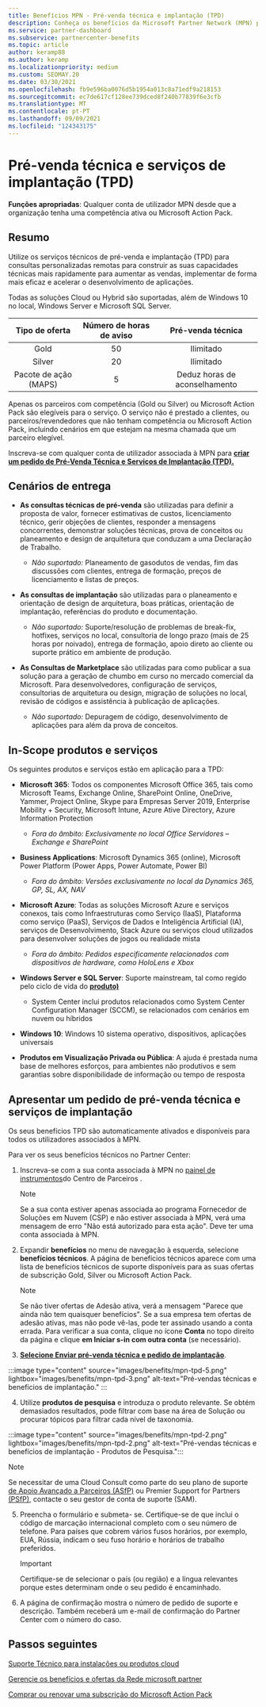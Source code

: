 ```yaml
---
title: Benefícios MPN - Pré-venda técnica e implantação (TPD)
description: Conheça os benefícios da Microsoft Partner Network (MPN) para serviços técnicos de pré-venda e implantação (TPD)
ms.service: partner-dashboard
ms.subservice: partnercenter-benefits
ms.topic: article
author: keramp88
ms.author: keramp
ms.localizationpriority: medium
ms.custom: SEOMAY.20
ms.date: 03/30/2021
ms.openlocfilehash: fb9e596ba0076d5b1954a013c8a71edf9a218153
ms.sourcegitcommit: ec7de617cf128ee739dced8f240b77839f6e3cfb
ms.translationtype: MT
ms.contentlocale: pt-PT
ms.lasthandoff: 09/09/2021
ms.locfileid: "124343175"
---
```

# <a name="technical-presales-and-deployment-services-tpd"></a>Pré-venda técnica e serviços de implantação (TPD) 

**Funções apropriadas**: Qualquer conta de utilizador MPN desde que a organização tenha uma competência ativa ou Microsoft Action Pack.

## <a name="summary"></a>Resumo

Utilize os serviços técnicos de pré-venda e implantação (TPD) para consultas personalizadas remotas para construir as suas capacidades técnicas mais rapidamente para aumentar as vendas, implementar de forma mais eficaz e acelerar o desenvolvimento de aplicações. 

Todas as soluções Cloud ou Hybrid são suportadas, além de Windows 10 no local, Windows Server e Microsoft SQL Server. 

|     Tipo de oferta    | Número de horas de aviso |   Pré-venda técnica   |
|:-----------------:|:------------------------:|:----------------------:|
|        Gold       |            50            |        Ilimitado       |
|       Silver      |            20            |        Ilimitado       |
| Pacote de ação (MAPS) |             5            | Deduz horas de aconselhamento |

Apenas os parceiros com competência (Gold ou Silver) ou Microsoft Action Pack são elegíveis para o serviço. O serviço não é prestado a clientes, ou parceiros/revendedores que não tenham competência ou Microsoft Action Pack, incluindo cenários em que estejam na mesma chamada que um parceiro elegível.

Inscreva-se com qualquer conta de utilizador associada à MPN para **[criar um pedido de Pré-Venda Técnica e Serviços de Implantação (TPD).](https://partner.microsoft.com/dashboard/mpn/membership/benefits/technical/createadvisoryhours-servicerequest)**

## <a name="delivery-scenarios"></a>Cenários de entrega

- **As consultas técnicas de pré-venda** são utilizadas para definir a proposta de valor, fornecer estimativas de custos, licenciamento técnico, gerir objeções de clientes, responder a mensagens concorrentes, demonstrar soluções técnicas, prova de conceitos ou planeamento e design de arquitetura que conduzam a uma Declaração de Trabalho.

  - *Não suportado:* Planeamento de gasodutos de vendas, fim das discussões com clientes, entrega de formação, preços de licenciamento e listas de preços.


- **As consultas de implantação** são utilizadas para o planeamento e orientação de design de arquitetura, boas práticas, orientação de implantação, referências do produto e documentação.

  - *Não suportado:* Suporte/resolução de problemas de break-fix, hotfixes, serviços no local, consultoria de longo prazo (mais de 25 horas por noivado), entrega de formação, apoio direto ao cliente ou suporte prático em ambiente de produção. 


- **As Consultas de Marketplace** são utilizadas para como publicar a sua solução para a geração de chumbo em curso no mercado comercial da Microsoft. Para desenvolvedores, configuração de serviços, consultorias de arquitetura ou design, migração de soluções no local, revisão de códigos e assistência à publicação de aplicações.

  - *Não suportado:* Depuragem de código, desenvolvimento de aplicações para além da prova de conceitos.

## <a name="in-scope-products-and-services"></a>In-Scope produtos e serviços

Os seguintes produtos e serviços estão em aplicação para a TPD:
- **Microsoft 365**: Todos os componentes Microsoft Office 365, tais como Microsoft Teams, Exchange Online, SharePoint Online, OneDrive, Yammer, Project Online, Skype para Empresas Server 2019, Enterprise Mobility + Security, Microsoft Intune, Azure Ative Directory, Azure Information Protection
  - *Fora do âmbito: Exclusivamente no local Office Servidores – Exchange e SharePoint*

- **Business Applications**: Microsoft Dynamics 365 (online), Microsoft Power Platform (Power Apps, Power Automate, Power BI)
  - *Fora do âmbito: Versões exclusivamente no local da Dynamics 365, GP, SL, AX, NAV*

- **Microsoft Azure**: Todas as soluções Microsoft Azure e serviços conexos, tais como Infraestruturas como Serviço (IaaS), Plataforma como serviço (PaaS), Serviços de Dados e Inteligência Artificial (IA), serviços de Desenvolvimento, Stack Azure ou serviços cloud utilizados para desenvolver soluções de jogos ou realidade mista
  - *Fora do âmbito: Pedidos especificamente relacionados com dispositivos de hardware, como HoloLens e Xbox*

- **Windows Server e SQL Server**: Suporte mainstream, tal como regido pelo ciclo de vida do **[produto)](/lifecycle/policies/fixed)**
  - System Center inclui produtos relacionados como System Center Configuration Manager (SCCM), se relacionados com cenários em nuvem ou híbridos

- **Windows 10**: Windows 10 sistema operativo, dispositivos, aplicações universais

- **Produtos em Visualização Privada ou Pública**: A ajuda é prestada numa base de melhores esforços, para ambientes não produtivos e sem garantias sobre disponibilidade de informação ou tempo de resposta

## <a name="submit-a-technical-presales-and-deployment-services-request"></a>Apresentar um pedido de pré-venda técnica e serviços de implantação 

Os seus benefícios TPD são automaticamente ativados e disponíveis para todos os utilizadores associados à MPN. 

Para ver os seus benefícios técnicos no Partner Center:

1. Inscreva-se com a sua conta associada à MPN no [painel de instrumentos](https://partner.microsoft.com/dashboard)do Centro de Parceiros . 

   > [!NOTE]
   > Se a sua conta estiver apenas associada ao programa Fornecedor de Soluções em Nuvem (CSP) e não estiver associada à MPN, verá uma mensagem de erro "Não está autorizado para esta ação". Deve ter uma conta associada à MPN.

2. Expandir **benefícios** no menu de navegação à esquerda, selecione **benefícios técnicos**. A página de benefícios técnicos aparece com uma lista de benefícios técnicos de suporte disponíveis para as suas ofertas de subscrição Gold, Silver ou Microsoft Action Pack. 

   > [!NOTE]
   > Se não tiver ofertas de Adesão ativa, verá a mensagem "Parece que ainda não tem quaisquer benefícios". Se a sua empresa tem ofertas de adesão ativas, mas não pode vê-las, pode ter assinado usando a conta errada. Para verificar a sua conta, clique no ícone **Conta** no topo direito da página e clique **em Iniciar s-in com outra conta** (se necessário).

3. **[Selecione Enviar pré-venda técnica e pedido de implantação](https://partner.microsoft.com/dashboard/mpn/membership/benefits/technical/createadvisoryhours-servicerequest)**.

:::image type="content" source="images/benefits/mpn-tpd-5.png" lightbox="images/benefits/mpn-tpd-3.png" alt-text="Pré-vendas técnicas e benefícios de implantação." :::

4. Utilize **produtos de pesquisa** e introduza o produto relevante. Se obtém demasiados resultados, pode filtrar com base na área de Solução ou procurar tópicos para filtrar cada nível de taxonomia.

:::image type="content" source="images/benefits/mpn-tpd-2.png" lightbox="images/benefits/mpn-tpd-2.png" alt-text="Pré-vendas técnicas e benefícios de implantação - Produtos de Pesquisa.":::

   > [!NOTE]
   > Se necessitar de uma Cloud Consult como parte do seu plano de suporte [de Apoio Avançado a Parceiros (ASfP)](https://partner.microsoft.com/support/advanced-cloud-support) ou Premier Support for Partners [(PSfP),](https://partner.microsoft.com/support/microsoft-services-premier-support) contacte o seu gestor de conta de suporte (SAM).

5. Preencha o formulário e submeta- se. Certifique-se de que inclui o código de marcação internacional completo com o seu número de telefone. Para países que cobrem vários fusos horários, por exemplo, EUA, Rússia, indicam o seu fuso horário e horários de trabalho preferidos.

   > [!IMPORTANT]
   > Certifique-se de selecionar o país (ou região) e a língua relevantes porque estes determinam onde o seu pedido é encaminhado.

6. A página de confirmação mostra o número de pedido de suporte e descrição. Também receberá um e-mail de confirmação do Partner Center com o número do caso.

## <a name="next-steps"></a>Passos seguintes
[Suporte Técnico para instalações ou produtos cloud](mpn-benefits-technical-support.md)

[Gerencie os benefícios e ofertas da Rede microsoft partner](manage-your-partner-network-benefits.md)

[Comprar ou renovar uma subscrição do Microsoft Action Pack](mpn-get-action-pack.md)
